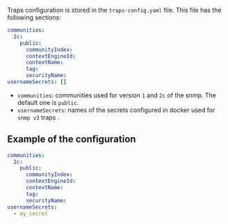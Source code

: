 
Traps configuration is stored in the `traps-config.yaml` file. This file has the following sections:

```yaml
communities:
  2c:
    public:
      communityIndex:
      contextEngineId:
      contextName:
      tag:
      securityName:
usernameSecrets: []
```

- `communities`: communities used for version `1` and `2c` of the snmp. The default one is `public`.
- `usernameSecrets`: names of the secrets configured in docker used for `snmp v3` traps .

## Example of the configuration

```yaml
communities:
  2c:
    public:
      communityIndex:
      contextEngineId:
      contextName:
      tag:
      securityName:
usernameSecrets: 
  - my_secret
```
